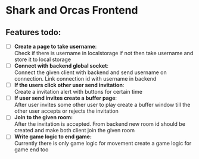 # Shark and Orcas Frontend
## Features todo:
- [ ] **Create a page to take username**:<br/>
Check if there is username in localstorage if not then take username and store it to local storage<br/>
- [ ] **Connect with backend global socket**:<br/>
Connect the given client with backend and send username on connection. Link connection id with username in backend<br/>
- [ ] **If the users click other user send invitation**:<br/>
Create a invitation alert with buttons for certain time<br/>
- [ ] **If user send invites create a buffer page**:<br/>
After user invites some other user to play create a buffer window till the other user accepts or rejects the invitation<br/>
- [ ] **Join to the given room:**<br/>
After the invitation is accepted. From backend new room id should be created and make both client join the given room<br/>
- [ ] **Write game logic to end game:**<br/>
Currently there is only game logic for movement create a game logic for game end too
